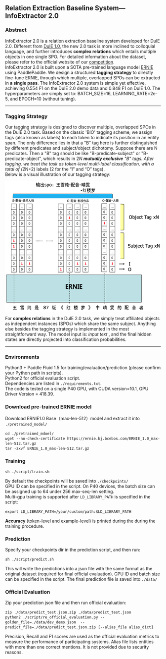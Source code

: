 ## Relation Extraction Baseline System—InfoExtractor 2.0  
### Abstract  
InfoExtractor 2.0 is a relation extraction baseline system developed for DuIE 2.0.
Different from [DuIE 1.0](http://lic2019.ccf.org.cn/kg), the new 2.0 task is more inclined to colloquial language, and further introduces **complex relations** which entails multiple objects in one single SPO.
For detailed information about the dataset, please refer to the official website of our [competition](http://bjyz-ai.epc.baidu.com/aistudio/competition/detail/34?isFromCcf=true).  
InfoExtractor 2.0 is built upon a SOTA pre-trained language model [ERNIE](https://arxiv.org/abs/1904.09223) using PaddlePaddle.
We design a structured **tagging strategy** to directly fine-tune ERNIE, through which multiple, overlapped SPOs can be extracted in **a single pass**.
The InfoExtractor 2.0 system is simple yet effective, achieving 0.554 F1 on the DuIE 2.0 demo data and 0.848 F1 on DuIE 1.0.
The hyperparameters are simply set to: BATCH_SIZE=16, LEARNING_RATE=2e-5, and EPOCH=10 (without tuning).
- - -
### Tagging Strategy  
Our tagging strategy is designed to discover multiple, overlapped SPOs in the DuIE 2.0 task.
Based on the classic 'BIO' tagging scheme, we assign tags (also known as labels) to each token to indicate its position in an entity span.
The only difference lies in that a "B" tag here is further distinguished by different predicates and subject/object dichotomy.
Suppose there are N predicates. Then a "B" tag should be like "B-predicate-subject" or "B-predicate-object",
which results in 2*N **mutually exclusive** "B" tags.
After tagging, we treat the task as token-level multi-label classification, with a total of (2*N+2) labels (2 for the “I” and “O” tags).  
Below is a visual illustration of our tagging strategy:
<div  align="center">  
<img src="./tagging_strategy.png" width = "550" height = "420" alt="Tagging Strategy" align=center />
</div>

For **complex relations** in the DuIE 2.0 task, we simply treat affiliated objects as independent instances (SPOs) which share the same subject.
Anything else besides the tagging strategy is implemented in the most straightforward way. The model input is:
 <CLS> *input text* <SEP>, and the final hidden states are directly projected into classification probabilities.
- - -

### Environments  
Python3 + Paddle Fluid 1.5 for training/evaluation/prediction (please confirm your Python path in scripts).  
Python2 for official evaluation script.  
Dependencies are listed in `./requirements.txt`.  
The code is tested on a single P40 GPU, with CUDA version=10.1, GPU Driver Version = 418.39.

### Download pre-trained ERNIE model  
Download ERNIE1.0 Base（max-len-512）model and extract it into `./pretrained_model/`  
```
cd ./pretrained_mdoel/
wget --no-check-certificate https://ernie.bj.bcebos.com/ERNIE_1.0_max-len-512.tar.gz
tar -zxvf ERNIE_1.0_max-len-512.tar.gz
```
### Training  
```
sh ./script/train.sh
```
By default the checkpoints will be saved into `./checkpoints/`  
GPU ID can be specified in the script. On P40 devices, the batch size can be assigned up to 64 under 256 max-seq-len setting.  
Multi-gpu training is supported after `LD_LIBRARY_PATH` is specified in the script:  
```
export LD_LIBRARY_PATH=/your/custom/path:$LD_LIBRARY_PATH
```
**Accuracy** (token-level and example-level) is printed during the during the training procedure.

### Prediction  
Specify your checkpoints dir in the prediction script, and then run:
```
sh ./script/predict.sh
```
This will write the predictions into a json file with the same format as the original dataset (required for final official evaluation). GPU ID and batch size can be specified in the script. The final prediction file is saved into `./data/`

### Official Evaluation  
Zip your prediction json file and then run official evaluation:
```
zip ./data/predict_test.json.zip ./data/predict_test.json
python2 ./script/re_official_evaluation.py --golden_file=./data/dev_demo.json  --predict_file=./data/predict_test.json.zip [--alias_file alias_dict]
```
Precision, Recall and F1 scores are used as the official evaluation metrics to measure the performance of participating systems. Alias file lists entities with more than one correct mentions. It is not provided due to security reasons.
